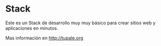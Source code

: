 Stack
=====

Este es un Stack de desarrollo muy muy básico para crear sitios web y aplicaciones en minutos.

Mas información en http://tupale.org